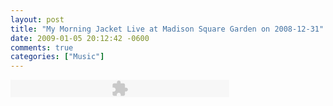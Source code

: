 ```yaml
---
layout: post
title: "My Morning Jacket Live at Madison Square Garden on 2008-12-31"
date: 2009-01-05 20:12:42 -0600
comments: true
categories: ["Music"]
---
```

<embed src="http://www.archive.org/flow/FlowPlayerLight.swf" allowfullscreen="true" allowscriptaccess="always" quality="high" type="application/x-shockwave-flash" pluginspage="http://www.adobe.com/go/getflashplayer" bgcolor="ffffff" flashvars="config={&quot;controlBarBackgroundColor&quot;:&quot;0x000000&quot;,&quot;loop&quot;:false,&quot;baseURL&quot;:&quot;http://www.archive.org/download/&quot;,&quot;showVolumeSlider&quot;:true,&quot;controlBarGloss&quot;:&quot;high&quot;,&quot;playList&quot;:[{&quot;url&quot;:&quot;mmj2008-12-31/mmj2008-12-31s1t01_vbr.mp3&quot;},{&quot;url&quot;:&quot;mmj2008-12-31/mmj2008-12-31s1t02_vbr.mp3&quot;},{&quot;url&quot;:&quot;mmj2008-12-31/mmj2008-12-31s1t03_vbr.mp3&quot;},{&quot;url&quot;:&quot;mmj2008-12-31/mmj2008-12-31s1t04_vbr.mp3&quot;},{&quot;url&quot;:&quot;mmj2008-12-31/mmj2008-12-31s1t05_vbr.mp3&quot;},{&quot;url&quot;:&quot;mmj2008-12-31/mmj2008-12-31s1t06_vbr.mp3&quot;},{&quot;url&quot;:&quot;mmj2008-12-31/mmj2008-12-31s1t07_vbr.mp3&quot;},{&quot;url&quot;:&quot;mmj2008-12-31/mmj2008-12-31s1t08_vbr.mp3&quot;},{&quot;url&quot;:&quot;mmj2008-12-31/mmj2008-12-31s1t09_vbr.mp3&quot;},{&quot;url&quot;:&quot;mmj2008-12-31/mmj2008-12-31s1t10_vbr.mp3&quot;},{&quot;url&quot;:&quot;mmj2008-12-31/mmj2008-12-31s1t11_vbr.mp3&quot;},{&quot;url&quot;:&quot;mmj2008-12-31/mmj2008-12-31s1t12_vbr.mp3&quot;},{&quot;url&quot;:&quot;mmj2008-12-31/mmj2008-12-31s1t13_vbr.mp3&quot;},{&quot;url&quot;:&quot;mmj2008-12-31/mmj2008-12-31s1t14_vbr.mp3&quot;},{&quot;url&quot;:&quot;mmj2008-12-31/mmj2008-12-31s1t15_vbr.mp3&quot;},{&quot;url&quot;:&quot;mmj2008-12-31/mmj2008-12-31s1t16_vbr.mp3&quot;},{&quot;url&quot;:&quot;mmj2008-12-31/mmj2008-12-31s1t17_vbr.mp3&quot;},{&quot;url&quot;:&quot;mmj2008-12-31/mmj2008-12-31s1t18_vbr.mp3&quot;},{&quot;url&quot;:&quot;mmj2008-12-31/mmj2008-12-31s1t19_vbr.mp3&quot;},{&quot;url&quot;:&quot;mmj2008-12-31/mmj2008-12-31s1t20_vbr.mp3&quot;},{&quot;url&quot;:&quot;mmj2008-12-31/mmj2008-12-31s1t21_vbr.mp3&quot;},{&quot;url&quot;:&quot;mmj2008-12-31/mmj2008-12-31s1t22_vbr.mp3&quot;},{&quot;url&quot;:&quot;mmj2008-12-31/mmj2008-12-31s1t23_vbr.mp3&quot;},{&quot;url&quot;:&quot;mmj2008-12-31/mmj2008-12-31s2t01_vbr.mp3&quot;},{&quot;url&quot;:&quot;mmj2008-12-31/mmj2008-12-31s2t02_vbr.mp3&quot;},{&quot;url&quot;:&quot;mmj2008-12-31/mmj2008-12-31s2t03_vbr.mp3&quot;},{&quot;url&quot;:&quot;mmj2008-12-31/mmj2008-12-31s2t04_vbr.mp3&quot;},{&quot;url&quot;:&quot;mmj2008-12-31/mmj2008-12-31s2t05_vbr.mp3&quot;},{&quot;url&quot;:&quot;mmj2008-12-31/mmj2008-12-31s2t06_vbr.mp3&quot;},{&quot;url&quot;:&quot;mmj2008-12-31/mmj2008-12-31s2t07_vbr.mp3&quot;},{&quot;url&quot;:&quot;mmj2008-12-31/mmj2008-12-31s2t08_vbr.mp3&quot;},{&quot;url&quot;:&quot;mmj2008-12-31/mmj2008-12-31s2t09_vbr.mp3&quot;},{&quot;url&quot;:&quot;mmj2008-12-31/mmj2008-12-31s2t10_vbr.mp3&quot;},{&quot;url&quot;:&quot;mmj2008-12-31/mmj2008-12-31s2t11_vbr.mp3&quot;},{&quot;url&quot;:&quot;mmj2008-12-31/mmj2008-12-31s2t12_vbr.mp3&quot;},{&quot;url&quot;:&quot;mmj2008-12-31/mmj2008-12-31s2t13_vbr.mp3&quot;}],&quot;showPlayListButtons&quot;:true,&quot;usePlayOverlay&quot;:false,&quot;menuItems&quot;:[false,false,false,false,true,true,false],&quot;initialScale&quot;:&quot;scale&quot;,&quot;autoPlay&quot;:false,&quot;autoBuffering&quot;:false,&quot;showMenu&quot;:false,&quot;showMuteVolumeButton&quot;:true,&quot;showFullScreenButton&quot;:false}" height="28px" width="350px"> </embed>
